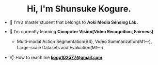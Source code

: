 <h1 align="center">Hi, I'm Shunsuke Kogure.</h1>

- 🔭 I'm a master student that belongs to **Aoki Media Sensing Lab.**

- 🌱 I’m currently learning **Computer Vision(Video Recognition, Fairness)**  
     - Multi-modal Action Segmentation(B4), Video Summarization(M1〜), Large-scale Datasets and Evaluation(M1〜)

- 📫 How to reach me **kogu102577@gmail.com**
